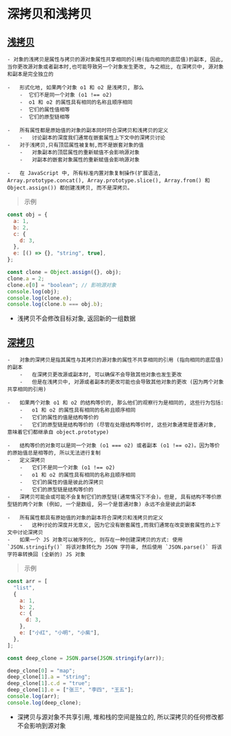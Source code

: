 # 深拷贝和浅拷贝

## [浅拷贝](https://developer.mozilla.org/zh-CN/docs/Glossary/Shallow_copy)

    - 对象的浅拷贝是属性与拷贝的源对象属性共享相同的引用(指向相同的底层值)的副本, 因此,当你更改源对象或者副本时,也可能导致另一个对象发生更改, 与之相比, 在深拷贝中, 源对象和副本是完全独立的

    -   形式化地, 如果两个对象 o1 和 o2 是浅拷贝, 那么
        -  它们不是同一个对象 (o1 !== o2)
        -  o1 和 o2 的属性具有相同的名称且顺序相同
        -  它们的属性值相等
        -  它们的原型链相等

    -   所有属性都是原始值的对象的副本同时符合深拷贝和浅拷贝的定义
        -   讨论副本的深度我们通常在嵌套属性上下文中的深拷贝讨论
    -   对于浅拷贝,只有顶层属性被复制,而不是嵌套对象的值
        -   对象副本的顶层属性的重新赋值不会影响源对象
        -   对副本的嵌套对象属性的重新赋值会影响源对象

    -   在 JavaScript 中, 所有标准内置对象复制操作(扩展语法, Array.prototype.concat(), Array.prototype.slice(), Array.from() 和 Object.assign()) 都创建浅拷贝, 而不是深拷贝。

> 示例

```js
const obj = {
  a: 1,
  b: 2,
  c: {
    d: 3,
  },
  e: [() => {}, "string", true],
};

const clone = Object.assign({}, obj);
clone.a = 2;
clone.e[0] = "boolean"; // 影响源对象
console.log(obj);
console.log(clone.e);
console.log(clone.b === obj.b);
```

- 浅拷贝不会修改目标对象, 返回新的一组数据

## [深拷贝](https://developer.mozilla.org/zh-CN/docs/Glossary/Deep_copy)

    -   对象的深拷贝是指其属性与其拷贝的源对象的属性不共享相同的引用 (指向相同的底层值) 的副本
        -   在深拷贝更改源或副本时, 可以确保不会导致其他对象也发生更改
        -   但是在浅拷贝中, 对源或者副本的更改可能也会导致其他对象的更改 (因为两个对象共享相同的引用)

    -   如果两个对象 o1 和 o2 的结构等价的, 那么他们的观察行为是相同的, 这些行为包括:
        -   o1 和 o2 的属性具有相同的名称且顺序相同
        -   它们的属性的值是结构等价的
        -   它们的原型链是结构等价的 (尽管在处理结构等价时, 这些对象通常是普通对象, 意味着它们都继承自 object.prototype)

    -   结构等价的对象可以是同一个对象 (o1 === o2) 或者副本 (o1 !== o2)。因为等价的原始值总是相等的, 所以无法进行复制
    -   定义深拷贝
        -   它们不是同一个对象 (o1 !== o2)
        -   o1 和 o2 的属性具有相同的名称且顺序相同
        -   它们的属性的值是彼此的深拷贝
        -   它们的原型链是结构等价的
    -   深拷贝可能会或可能不会复制它们的原型链(通常情况下不会)。但是, 具有结构不等价原型链的两个对象 (例如, 一个是数组, 另一个是普通对象) 永远不会是彼此的副本

    -   所有属性都具有原始值的对象的副本符合深拷贝和浅拷贝的定义
        -   这种讨论的深度并无意义, 因为它没有嵌套属性,而我们通常在改变嵌套属性的上下文中讨论深拷贝
    -   如果一个 JS 对象可以被序列化, 则存在一种创建深拷贝的方式: 使用 `JSON.stringify()` 将该对象转化为 JSON 字符串, 然后使用 `JSON.parse()` 将该字符串转换回 (全新的) JS 对象

> 示例

```js
const arr = [
  "list",
  {
    a: 1,
    b: 2,
    c: {
      d: 3,
    },
    e: ["小红", "小明", "小紫"],
  },
];

const deep_clone = JSON.parse(JSON.stringify(arr));

deep_clone[0] = "map";
deep_clone[1].a = "string";
deep_clone[1].c.d = "true";
deep_clone[1].e = ["张三", "李四", "王五"];
console.log(arr);
console.log(deep_clone);
```

- 深拷贝与源对象不共享引用, 堆和栈的空间是独立的, 所以深拷贝的任何修改都不会影响到源对象
